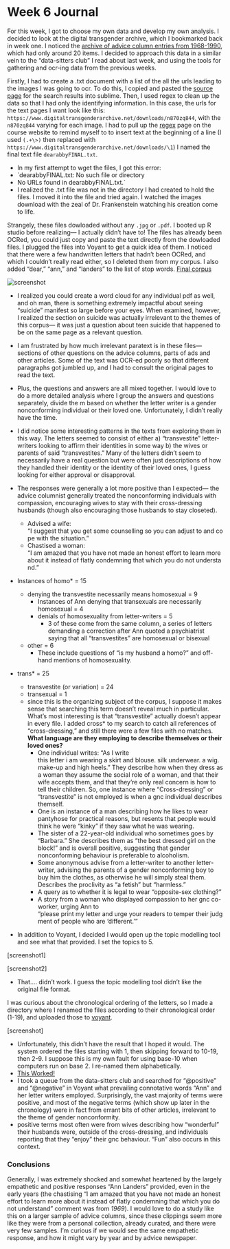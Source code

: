 # Week 6 Journal

For this week, I got to choose my own data and develop my own analysis. I decided to look at the digital transgender archive, which I bookmarked back in week one. I noticed the [archive of advice column entries from 1968-1990](https://www.digitaltransgenderarchive.net/catalog?f%5Bcollection_name_ssim%5D%5B%5D=Advice+Columns&per_page=50&sort=dta_sortable_date_dtsi+asc%2C+title_primary_ssort+asc), which had only around 20 items. I decided to approach this data in a similar vein to the “data-sitters club” I read about last week, and using the tools for gathering and ocr-ing data from the previous weeks. 

Firstly, I had to create a .txt document with a list of the all the urls leading to the images I was going to ocr. To do this, I copied and pasted the [source page](view-source:https://www.digitaltransgenderarchive.net/catalog?f%5Bcollection_name_ssim%5D%5B%5D=Advice+Columns&per_page=50&sort=dta_sortable_date_dtsi+asc%2C+title_primary_ssort+asc) for the search results into sublime. Then, I used regex to clean up the data so that I had only the identifying information. In this case, the urls for the text pages I want look like this: `https://www.digitaltransgenderarchive.net/downloads/n870zq844`, with the `n870zq844` varying for each image. I had to pull up the [regex](https://craftingdh.netlify.app/week/3/regex/) page on the course website to remind myself to to insert text at the beginning of a line (I used `(.+\>)` then replaced with `https://www.digitaltransgenderarchive.net/downloads/\1`) I named the final text file `dearabbyFINAL.txt`. 
- In my first attempt to wget the files, I got this error: 
- `dearabbyFINAL.txt: No such file or directory
- No URLs found in dearabbyFINAL.txt.`
- I realized the .txt file was not in the directory I had created to hold the files. I moved it into the file and tried again. I watched the images download with the zeal of Dr. Frankenstein watching his creation come to life. 

Strangely, these files dowloaded without any `.jpg` or `.pdf`.  I booted up R studio before realizing— I actually didn’t have to! The files has already been OCRed, you could just copy and paste the text directly from the dowloaded files. I plugged the files into Voyant to get a quick idea of them. I noticed that there were a few handwritten letters that hadn’t been OCRed, and which I couldn’t really read either, so I deleted them from my corpus. I also added “dear,” “ann,” and “landers” to the list of stop words. [Final corpus](https://voyant-tools.org/?corpus=4c17dd003a0bc07d8099ce69249acb8e) 

![screenshot]()

- I realized you could create a word cloud for any individual pdf as well, and oh man, there is something extremely impactful about seeing “suicide” manifest so large before your eyes. When examined, however, I realized the section on suicide was actually irrelevant to the themes of this corpus— it was just a question about teen suicide that happened to be on the same page as a relevant question. 
- I am frustrated by how much irrelevant paratext is in these files— sections of other questions on the advice columns, parts of ads and other articles. Some of the text was OCR-ed poorly so that different paragraphs got jumbled up, and I had to consult the original pages to read the text. 
- Plus, the questions and answers are all mixed together. I would love to do a more detailed analysis where I group the answers and questions separately, divide the m based on whether the letter writer is a gender nonconforming individual or their loved one. Unfortunately, I didn’t really have the time. 
- I did notice some interesting patterns in the texts from exploring them in this way. The letters seemed to consist of either a) “transvestite” letter-writers looking to affirm their identities in some way b) the wives or parents of said “transvestites.” Many of the letters didn’t seem to necessarily have a real question but were often just descriptions of how they handled their identity or the identity of their loved ones, I guess looking for either approval or disapproval. 
- The responses were generally a lot more positive than I expected— the advice columnist generally treated the nonconforming individuals with compassion, encouraging wives to stay with their cross-dressing husbands (though also encouraging those husbands to stay closeted). 
    - Advised a wife: “I suggest that you get some counselling so you can adjust to and cope with the situation.”
    - Chastised a woman: “I am amazed that you have not made an honest effort to learn more about it instead of flatly condemning that which you do not understand.”
- Instances of homo* = 15
    - denying the transvestite necessarily means homosexual = 9
        - Instances of Ann denying that transexuals are necessarily homosexual  = 4
        - denials of homosexuality from letter-writers = 5
            - 3 of these come from the same column, a series of letters demanding a correction after Ann quoted a psychiatrist saying that all “transvestites” are homosexual or bisexual
    - other = 6
        - These include questions of “is my husband a homo?” and off-hand mentions of homosexuality. 
- trans* = 25
    - transvestite (or variation) = 24
    - transexual = 1
    - since this is the organizing subject of the corpus, I suppose it makes sense that searching this term doesn’t reveal much in particular. What’s most interesting is that “transvestite” actually doesn’t appear in every file. I added cross* to my search to catch all references of “cross-dressing,” and still there were a few files with no matches. **What language are they employing to describe themselves or their loved ones?**
        - One individual writes: “As I write this letter i am wearing a skirt and blouse. silk underwear. a wig. make-up and high heels.” They describe how when they dress as a woman they assume the social role of a woman, and that their wife accepts them, and that they’re only real concern is how to tell their children. So, one instance where “Cross-dressing” or “transvestite” is not employed is when a gnc individual describes themself. 
        - One is an instance of a man describing how he likes to wear pantyhose for practical reasons, but resents that people would think he were “kinky” if they saw what he was wearing.
        - The sister of a 22-year-old individual who sometimes goes by “Barbara.” She describes them as “the best dressed girl on the block!” and is overall positive, suggesting that gender nonconforming behaviour is preferable to alcoholism. 
        - Some anonymous advise from a letter-writer to another letter-writer, advising the parents of a gender nonconforming boy to buy him the clothes, as otherwise he will simply steal them. Describes the proclivity as “a fetish” but “harmless.”
        - A query as to whether it is legal to wear “opposite-sex clothing?”
        - A story from a woman who displayed compassion to her gnc co-worker, urging Ann to “please print my letter and urge your readers to temper their judgment of people who are ‘different.’”

- In addition to Voyant, I decided I would open up the topic modelling tool and see what that provided. I set the topics to 5. 

[screenshot1]

[screenshot2]

- That…. didn’t work. I guess the topic modelling tool didn’t like the original file format. 

I was curious about the chronological ordering of the letters, so I made a directory where I renamed the files according to their chronological order (1-19), and uploaded those to [voyant](https://voyant-tools.org/?corpus=134c93dbdc2fea26bef0c037f70f2468). 

[screenshot] 

- Unfortunately, this didn’t have the result that I hoped it would. The system ordered the files starting with 1, then skipping forward to 10-19, then 2-9. I suppose this is my own fault for using base-10 when computers run on base 2. I re-named them alphabetically. 
- [This Worked!](https://voyant-tools.org/?corpus=4d85b447986642b87349439bab7b1367) 
- I took a queue from the data-sitters club and searched for “@positive” and “@negative” in Voyant what prevailing connotative words “Ann” and her letter writers employed. Surprisingly, the vast majority of terms were positive, and most of the negative terms (which show up later in the chronology) were in fact from errant bits of other articles, irrelevant to the theme of gender nonconformity. 
- positive terms most often were from wives describing how “wonderful” their husbands were, outside of the cross-dressing, and individuals reporting that they “enjoy” their gnc behaviour. “Fun” also occurs in this context.

### Conclusions

Generally, I was extremely shocked and somewhat heartened by the largely empathetic and positive responses “Ann Landers” provided, even in the early years (the chastising “I am amazed that you have not made an honest effort to learn more about it instead of flatly condemning that which you do not understand” comment was from *1969*). I would love to do a study like this on a larger sample of advice columns, since these clippings seem more like they were from a personal collection, already curated, and there were very few samples. I’m curious if we would see the same empathetic response, and how it might vary by year and by advice newspaper. 

